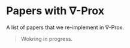 # Papers with $\nabla$-Prox

A list of papers that we re-implement in $\nabla$-Prox.

> Wokring in progress.